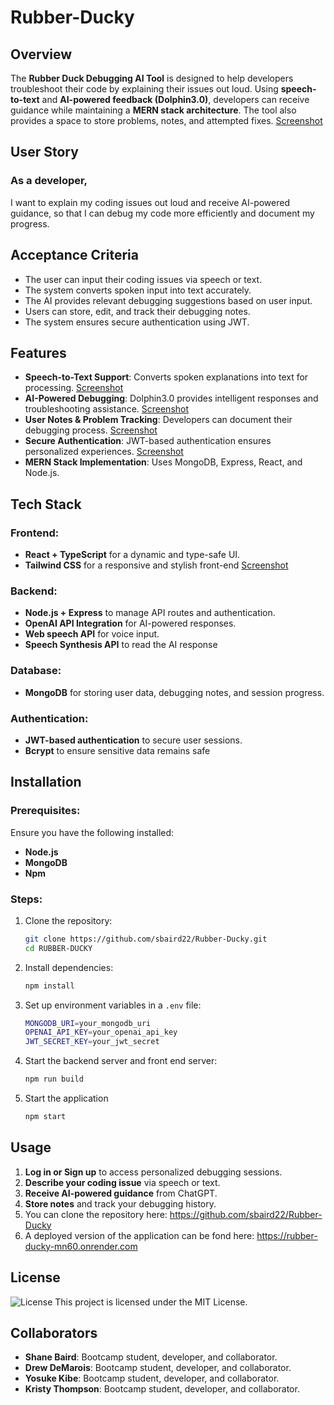 # Rubber-Ducky

## Overview

The **Rubber Duck Debugging AI Tool** is designed to help developers troubleshoot their code by explaining their issues out loud. Using **speech-to-text** and **AI-powered feedback (Dolphin3.0)**, developers can receive guidance while maintaining a **MERN stack architecture**. The tool also provides a space to store problems, notes, and attempted fixes.
[Screenshot](https://i.postimg.cc/59wgtVbC/duck2.jpg)

## User Story
### As a developer,
I want to explain my coding issues out loud and receive AI-powered guidance,
so that I can debug my code more efficiently and document my progress.

## Acceptance Criteria
- The user can input their coding issues via speech or text.
- The system converts spoken input into text accurately.
- The AI provides relevant debugging suggestions based on user input.
- Users can store, edit, and track their debugging notes.
- The system ensures secure authentication using JWT.

## Features

- **Speech-to-Text Support**: Converts spoken explanations into text for processing. [Screenshot](https://i.postimg.cc/HkL9385w/duck5.jpg)
- **AI-Powered Debugging**: Dolphin3.0 provides intelligent responses and troubleshooting assistance. [Screenshot](https://i.postimg.cc/HkL9385w/duck5.jpg)
- **User Notes & Problem Tracking**: Developers can document their debugging process. [Screenshot](https://i.postimg.cc/W1f6yp6Q/duck6.jpg)
- **Secure Authentication**: JWT-based authentication ensures personalized experiences. [Screenshot](https://i.postimg.cc/9XYXVJgB/duck7.jpg)
- **MERN Stack Implementation**: Uses MongoDB, Express, React, and Node.js.

## Tech Stack

### Frontend:

- **React + TypeScript** for a dynamic and type-safe UI.
- **Tailwind CSS** for a responsive and stylish front-end [Screenshot](https://i.postimg.cc/W3ZngRZx/duck1.jpg)

### Backend:

- **Node.js + Express** to manage API routes and authentication.
- **OpenAI API Integration** for AI-powered responses.
- **Web speech API** for voice input.
- **Speech Synthesis API** to read the AI response

### Database:

- **MongoDB** for storing user data, debugging notes, and session progress.

### Authentication:

- **JWT-based authentication** to secure user sessions.
- **Bcrypt** to ensure sensitive data remains safe

## Installation

### Prerequisites:

Ensure you have the following installed:

- **Node.js**
- **MongoDB**
- **Npm**

### Steps:

1. Clone the repository:

   ```sh
   git clone https://github.com/sbaird22/Rubber-Ducky.git
   cd RUBBER-DUCKY
   ```
2. Install dependencies:

   ```sh
   npm install
   ```
3. Set up environment variables in a `.env` file:

   ```sh
   MONGODB_URI=your_mongodb_uri
   OPENAI_API_KEY=your_openai_api_key
   JWT_SECRET_KEY=your_jwt_secret
   ```
4. Start the backend server and front end server:

   ```sh
   npm run build
   ```
5. Start the application

   ```sh
   npm start
   ```

## Usage

1. **Log in or Sign up** to access personalized debugging sessions.
2. **Describe your coding issue** via speech or text.
3. **Receive AI-powered guidance** from ChatGPT.
4. **Store notes** and track your debugging history.
5. You can clone the repository here: https://github.com/sbaird22/Rubber-Ducky
6. A deployed version of the application can be fond here: https://rubber-ducky-mn60.onrender.com

## License

![License](https://img.shields.io/badge/License-MIT-yellow.svg "License")
This project is licensed under the MIT License.

## Collaborators

- **Shane Baird**: Bootcamp student, developer, and collaborator.
- **Drew DeMarois**: Bootcamp student, developer, and collaborator.
- **Yosuke Kibe**: Bootcamp student, developer, and collaborator.
- **Kristy Thompson**: Bootcamp student, developer, and collaborator.
